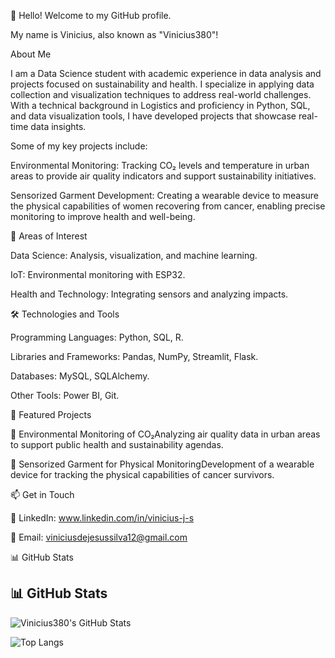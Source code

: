 👋 Hello! Welcome to my GitHub profile.

My name is Vinicius, also known as "Vinicius380"!

About Me

I am a Data Science student with academic experience in data analysis and projects focused on sustainability and health. I specialize in applying data collection and visualization techniques to address real-world challenges. With a technical background in Logistics and proficiency in Python, SQL, and data visualization tools, I have developed projects that showcase real-time data insights.

Some of my key projects include:

Environmental Monitoring: Tracking CO₂ levels and temperature in urban areas to provide air quality indicators and support sustainability initiatives.

Sensorized Garment Development: Creating a wearable device to measure the physical capabilities of women recovering from cancer, enabling precise monitoring to improve health and well-being.

🎯 Areas of Interest

Data Science: Analysis, visualization, and machine learning.

IoT: Environmental monitoring with ESP32.

Health and Technology: Integrating sensors and analyzing impacts.

🛠️ Technologies and Tools

Programming Languages: Python, SQL, R.

Libraries and Frameworks: Pandas, NumPy, Streamlit, Flask.

Databases: MySQL, SQLAlchemy.

Other Tools: Power BI, Git.

🚀 Featured Projects

📌 Environmental Monitoring of CO₂Analyzing air quality data in urban areas to support public health and sustainability agendas.

📌 Sensorized Garment for Physical MonitoringDevelopment of a wearable device for tracking the physical capabilities of cancer survivors.


📫 Get in Touch

💼 LinkedIn: www.linkedin.com/in/vinicius-j-s

📧 Email: viniciusdejesussilva12@gmail.com

📊 GitHub Stats

## 📊 GitHub Stats

![Vinicius380's GitHub Stats](https://github-readme-stats.vercel.app/api?username=Vinicius380&show_icons=true&theme=radical&include_all_commits=true&count_private=true)

![Top Langs](https://github-readme-stats.vercel.app/api/top-langs/?username=Vinicius380&layout=compact&theme=radical&langs_count=6)


